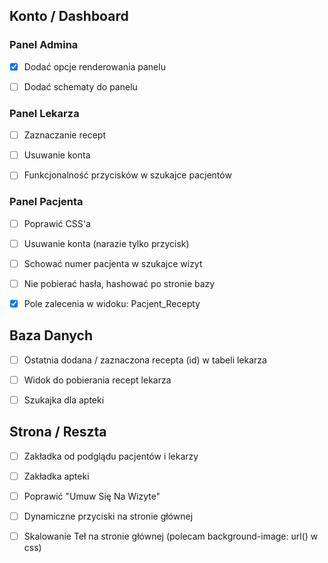 
## Konto / Dashboard

### Panel Admina
- [x] Dodać opcje renderowania panelu
- [ ] Dodać schematy do panelu

  
### Panel Lekarza
- [ ] Zaznaczanie recept
- [ ] Usuwanie konta
- [ ] Funkcjonalność przycisków w szukajce pacjentów

  
### Panel Pacjenta
- [ ] Poprawić CSS'a
- [ ] Usuwanie konta (narazie tylko przycisk)
- [ ] Schować numer pacjenta w szukajce wizyt
- [ ] Nie pobierać hasła, hashować po stronie bazy
- [x] Pole zalecenia w widoku: Pacjent_Recepty


## Baza Danych  
- [ ] Ostatnia dodana / zaznaczona recepta (id) w tabeli lekarza
- [ ] Widok do pobierania recept lekarza
- [ ] Szukajka dla apteki



## Strona / Reszta
- [ ] Zakładka od podglądu pacjentów i lekarzy
- [ ] Zakładka apteki
- [ ] Poprawić "Umuw Się Na Wizyte"
- [ ] Dynamiczne przyciski na stronie głównej
- [ ] Skalowanie Teł na stronie głównej (polecam background-image: url() w css)
  